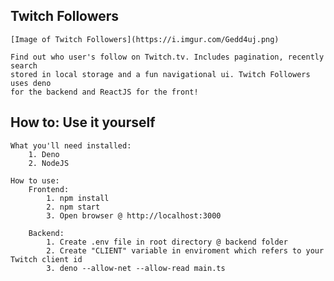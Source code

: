## Twitch Followers

    [Image of Twitch Followers](https://i.imgur.com/Gedd4uj.png)

    Find out who user's follow on Twitch.tv. Includes pagination, recently search
    stored in local storage and a fun navigational ui. Twitch Followers uses deno
    for the backend and ReactJS for the front!

## How to: Use it yourself

    What you'll need installed:
        1. Deno
        2. NodeJS

    How to use:
        Frontend:
            1. npm install
            2. npm start
            3. Open browser @ http://localhost:3000

        Backend:
            1. Create .env file in root directory @ backend folder
            2. Create "CLIENT" variable in enviroment which refers to your Twitch client id
            3. deno --allow-net --allow-read main.ts
